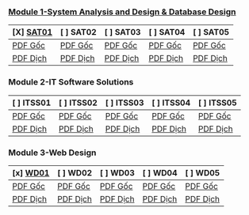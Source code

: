 ### [Module 1-System Analysis and Design & Database Design](https://youtube.com/playlist?list=PLMkkahCVDnIsCtcrDMvxNGat3pKiGikt2 "Features")

                    
 [X] [SAT01](https://github.com/ANTU-ALT-F4/SAT01)  | [ ]  SAT02 |  [ ] SAT03 | [ ]  SAT04 |  [ ] SAT05
------------- | ------------- | ------------- | ------------- | ------------- 
[PDF Gốc](https://github.com/ANTU-ALT-F4/WorkSkills/blob/1ed8d39c0cdb508dff96de8c3e4c7f24eb34e1e3/modul1/System%20Analysis%20and%20Design%20&%20Database%20Design%20-%20SAT01.pdf) |[PDF Gốc](https://github.com/ANTU-ALT-F4/WorkSkills/blob/60d8e2547bc38e5fe2053c695d3786ba1ab03cb6/modul1/System%20Analysis%20and%20Design%20&%20Database%20Design%20-%20SAT02.pdf) |  [PDF Gốc](https://github.com/ANTU-ALT-F4/WorkSkills/blob/1ed8d39c0cdb508dff96de8c3e4c7f24eb34e1e3/modul1/System%20Analysis%20and%20Design%20&%20Database%20Design%20-%20SAT03.pdf) |  [PDF Gốc](https://github.com/ANTU-ALT-F4/WorkSkills/blob/1ed8d39c0cdb508dff96de8c3e4c7f24eb34e1e3/modul1/System%20Analysis%20and%20Design%20&%20Database%20Design%20-%20SAT04.pdf) |  [PDF Gốc](https://github.com/ANTU-ALT-F4/WorkSkills/blob/1ed8d39c0cdb508dff96de8c3e4c7f24eb34e1e3/modul1/System%20Analysis%20and%20Design%20&%20Database%20Design%20-%20SAT05.pdf) 
[PDF Dịch](https://github.com/ANTU-ALT-F4/WorkSkills/blob/1ed8d39c0cdb508dff96de8c3e4c7f24eb34e1e3/modul1/System%20Analysis%20and%20Design%20&%20Database%20Design%20-%20SAT01-D%E1%BB%8Bch.pdf) |  [PDF Dịch](https://github.com/ANTU-ALT-F4/WorkSkills/blob/1ed8d39c0cdb508dff96de8c3e4c7f24eb34e1e3/modul1/System%20Analysis%20and%20Design%20&%20Database%20Design%20-%20SAT02-D%E1%BB%8Bch.pdf) |  [PDF Dịch](https://github.com/ANTU-ALT-F4/WorkSkills/blob/1ed8d39c0cdb508dff96de8c3e4c7f24eb34e1e3/modul1/System%20Analysis%20and%20Design%20&%20Database%20Design%20-%20SAT03-D%E1%BB%8Bch.pdf) |  [PDF Dịch](https://github.com/ANTU-ALT-F4/WorkSkills/blob/1ed8d39c0cdb508dff96de8c3e4c7f24eb34e1e3/modul1/System%20Analysis%20and%20Design%20&%20Database%20Design%20-%20SAT04-D%E1%BB%8Bch.pdf) |  [PDF Dịch](https://github.com/ANTU-ALT-F4/WorkSkills/blob/1ed8d39c0cdb508dff96de8c3e4c7f24eb34e1e3/modul1/System%20Analysis%20and%20Design%20&%20Database%20Design%20-%20SAT05-D%E1%BB%8Bch.pdf)

### Module 2-IT Software Solutions
                    
 [ ] ITSS01  |  [ ] ITSS02 | [ ]  ITSS03 |  [ ] ITSS04 | [ ]  ITSS05
------------- | ------------- | ------------- | ------------- | ------------- 
[PDF Gốc](https://github.com/ANTU-ALT-F4/WorkSkills/blob/0b69717a69994161ea5cc7da0ac45b7a8fa6c6da/modul2/IT%20Software%20Solutions-ITSS01.pdf) | [PDF Gốc](https://github.com/ANTU-ALT-F4/WorkSkills/blob/0b69717a69994161ea5cc7da0ac45b7a8fa6c6da/modul2/IT%20Software%20Solutions-ITSS02.pdf) |  [PDF Gốc](https://github.com/ANTU-ALT-F4/WorkSkills/blob/0b69717a69994161ea5cc7da0ac45b7a8fa6c6da/modul2/IT%20Software%20Solutions-ITSS03.pdf) |  [PDF Gốc](https://github.com/ANTU-ALT-F4/WorkSkills/blob/0b69717a69994161ea5cc7da0ac45b7a8fa6c6da/modul2/IT%20Software%20Solutions-ITSS04.pdf) |  [PDF Gốc](https://github.com/ANTU-ALT-F4/WorkSkills/blob/0b69717a69994161ea5cc7da0ac45b7a8fa6c6da/modul2/IT%20Software%20Solutions-ITSS05.pdf)
[PDF Dịch](https://github.com/ANTU-ALT-F4/WorkSkills/blob/0b69717a69994161ea5cc7da0ac45b7a8fa6c6da/modul2/IT%20Software%20Solutions-ITSS01-D%E1%BB%8Bch.pdf) |  [PDF Dịch](https://github.com/ANTU-ALT-F4/WorkSkills/blob/0b69717a69994161ea5cc7da0ac45b7a8fa6c6da/modul2/IT%20Software%20Solutions-ITSS02-D%E1%BB%8Bch.pdf) |  [PDF Dịch](https://github.com/ANTU-ALT-F4/WorkSkills/blob/0b69717a69994161ea5cc7da0ac45b7a8fa6c6da/modul2/IT%20Software%20Solutions-ITSS03-D%E1%BB%8Bch.pdf) |  [PDF Dịch](https://github.com/ANTU-ALT-F4/WorkSkills/blob/0b69717a69994161ea5cc7da0ac45b7a8fa6c6da/modul2/IT%20Software%20Solutions-ITSS04-D%E1%BB%8Bch.pdf) |  [PDF Dịch](https://github.com/ANTU-ALT-F4/WorkSkills/blob/0b69717a69994161ea5cc7da0ac45b7a8fa6c6da/modul2/IT%20Software%20Solutions-ITSS05-D%E1%BB%8Bch.pdf)

### Module 3-Web Design
                    
 [x] [WD01](https://github.com/ANTU-ALT-F4/WD01)  | [ ]  WD02 |  [ ] WD03 |  [ ] WD04 |  [ ] WD05
------------- | ------------- | ------------- | ------------- | ------------- 
[PDF Gốc](https://github.com/ANTU-ALT-F4/WorkSkills/blob/398ab15285cfd10182cc0d19c8af82b3686945ea/modul3/Module%201%20-%20Web%20Design%20-%20WD01.pdf) | [PDF Gốc](https://github.com/ANTU-ALT-F4/WorkSkills/blob/398ab15285cfd10182cc0d19c8af82b3686945ea/modul3/Module%201%20-%20Web%20Design%20-%20WD02.pdf) |  [PDF Gốc](https://github.com/ANTU-ALT-F4/WorkSkills/blob/398ab15285cfd10182cc0d19c8af82b3686945ea/modul3/Module%201%20-%20Web%20Design%20-%20WD03.pdf) |  [PDF Gốc](https://github.com/ANTU-ALT-F4/WorkSkills/blob/398ab15285cfd10182cc0d19c8af82b3686945ea/modul3/Module%201%20-%20Web%20Design%20-%20WD04.pdf) |  [PDF Gốc](https://github.com/ANTU-ALT-F4/WorkSkills/blob/398ab15285cfd10182cc0d19c8af82b3686945ea/modul3/Module%201%20-%20Web%20Design%20-%20WD05.pdf)
[PDF Dịch](https://github.com/ANTU-ALT-F4/WorkSkills/blob/398ab15285cfd10182cc0d19c8af82b3686945ea/modul3/Module%201%20-%20Web%20Design%20-%20WD01-D%E1%BB%8Bch.pdf) |  [PDF Dịch](https://github.com/ANTU-ALT-F4/WorkSkills/blob/398ab15285cfd10182cc0d19c8af82b3686945ea/modul3/Module%201%20-%20Web%20Design%20-%20WD02-D%E1%BB%8Bch.pdf) |  [PDF Dịch](https://github.com/ANTU-ALT-F4/WorkSkills/blob/398ab15285cfd10182cc0d19c8af82b3686945ea/modul3/Module%201%20-%20Web%20Design%20-%20WD03-D%E1%BB%8Bch.pdf) |  [PDF Dịch](https://github.com/ANTU-ALT-F4/WorkSkills/blob/398ab15285cfd10182cc0d19c8af82b3686945ea/modul3/Module%201%20-%20Web%20Design%20-%20WD04-D%E1%BB%8Bch.pdf) |  [PDF Dịch](https://github.com/ANTU-ALT-F4/WorkSkills/blob/398ab15285cfd10182cc0d19c8af82b3686945ea/modul3/Module%201%20-%20Web%20Design%20-%20WD05.pdf)
